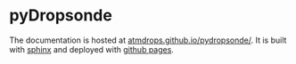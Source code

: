 # pyDropsonde


The documentation is hosted at [atmdrops.github.io/pydropsonde/](https://atmdrops.github.io/pydropsonde/).
It is built with [sphinx](https://www.sphinx-doc.org/) and deployed with [github pages](https://pages.github.com/).
